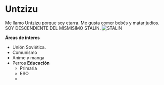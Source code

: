 # **Untzizu**
Me llamo Untzizu porque soy etarra. Me gusta comer bebés y matar judíos. SOY DESCENDIENTE DEL MISMISIMO STALIN.
![STALIN](https://historia.nationalgeographic.com.es/medio/2021/03/03/joseph-stalinjpg_5e36e292_800x583.jpg)

**Áreas de interes**
- Unión Soviética.
- Comunismo
- Anime y manga
- Perros
**Educación**
  - Primaria
  - ESO
  - 
  

